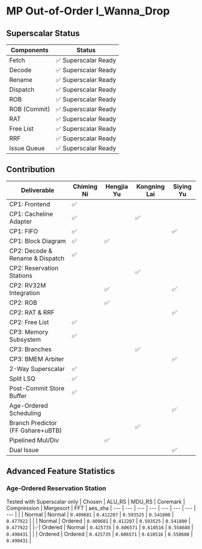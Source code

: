# MP Out-of-Order I_Wanna_Drop

## Superscalar Status

| Components | Status |
| --- | --- |
| Fetch         | ✅ Superscalar Ready |
| Decode        | ✅ Superscalar Ready |
| Rename        | ✅ Superscalar Ready |
| Dispatch      | ✅ Superscalar Ready |
| ROB           | ✅ Superscalar Ready |
| ROB (Commit)  | ✅ Superscalar Ready |
| RAT           | ✅ Superscalar Ready |
| Free List     | ✅ Superscalar Ready |
| RRF           | ✅ Superscalar Ready |
| Issue Queue   | ✅ Superscalar Ready |

## Contribution
| Deliverable | Chiming Ni | Hengjia Yu | Kongning Lai | Siying Yu |
| --- | --- | --- | --- | --- |
| CP1: Frontend             |✅ |   |   | |
| CP1: Cacheline Adapter    |✅ |   |✅ | |
| CP1: FIFO                 |✅ |   |  | ✅ |
| CP1: Block Diagram        |✅ | ✅ | | |
| CP2: Decode & Rename & Dispatch   | ✅ | | | |
| CP2: Reservation Stations |   |   | ✅ | |
| CP2: RV32M Integration    |   |✅| |✅|
| CP2: ROB                  |   |✅ |  |  |
| CP2: RAT & RRF            |   |   | |✅ |
| CP2: Free List            |✅ |  | | |
| CP3: Memory Subsystem     |✅ ||||
| CP3: Branches             | ||✅||
| CP3: BMEM Arbiter         | |||✅|
| 2-Way Superscalar         |✅||||
| Split LSQ                 |✅||||
| Post-Commit Store Buffer  |✅||||
| Age-Ordered Scheduling    ||||✅|
| Branch Predictor (FF Gshare+uBTB) |||✅||
| Pipelined Mul/Div         ||✅|||
| Dual Issue    ||||✅|

## Advanced Feature Statistics
### Age-Ordered Reservation Station
Tested with Superscalar only
| Chosen | ALU_RS | MDU_RS | Coremark | Compression | Mergesort | FFT | aes_sha 
| --- | --- | --- | --- | --- | --- | --- | --- |
| | Normal | Normal   | `0.409681` | `0.412207` | `0.593525` | `0.541800` | `0.477922` |
| | Normal | Ordered  | `0.409681` | `0.412207` | `0.593525` | `0.541800` | `0.477922` |
|✅| Ordered | Normal   | `0.425735` | `0.606571` | `0.610516` | `0.558688` | `0.490431` |
| | Ordered | Ordered  | `0.425735` | `0.606571` | `0.610516` | `0.558688` | `0.490431` |
